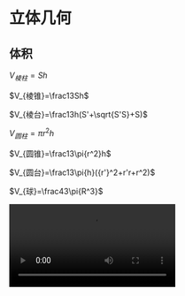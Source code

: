 # 立体几何

## 体积

$V_{棱柱}=Sh$

$V_{棱锥}=\frac13Sh$

$V_{棱台}=\frac13h(S'+\sqrt{S'S}+S)$

$V_{圆柱}=\pi{r^2}h$

$V_{圆锥}=\frac13\pi{r^2}h$

$V_{圆台}=\frac13\pi{h}({r'}^2+r'r+r^2)$

$V_{球}=\frac43\pi{R^3}$

<video controls>
      <source id="mp4" src="https://d1.xf-yun.cn/file/3hyhhyhhyh/%E9%AB%98%E8%80%83%E6%95%B0%E5%AD%A6%E6%A0%B8%E5%BF%83%E7%9F%A5%E8%AF%86%E6%96%B9%E6%B3%95%E5%BF%AB%E9%80%9F%E6%A2%B3%E7%90%86/%5BP3%5D2022%E9%AB%98%E8%80%83%E6%95%B0%E5%AD%A6%21%E7%AB%8B%E4%BD%93%E5%87%A0%E4%BD%95%2B%E7%A9%BA%E9%97%B4%E5%90%91%E9%87%8F%E7%B3%BB%E7%BB%9F%E6%A2%B3%E7%90%86.mp4?Authorization=3_20220703012353_02ba1d5fc8aad3998db72b10_ac2fff2a7b634a41d35e7695442d75ad7de5f6fb_004_20220710012353_0000_dnld" type="video/mp4">
      <source id="mp4" src="https://d1.xf-yun.cn/file/3hyhhyhhyh/%E9%AB%98%E8%80%83%E6%95%B0%E5%AD%A6%E6%A0%B8%E5%BF%83%E7%9F%A5%E8%AF%86%E6%96%B9%E6%B3%95%E5%BF%AB%E9%80%9F%E6%A2%B3%E7%90%86/%5BP6%5D2022%E9%AB%98%E8%80%83%E6%95%B0%E5%AD%A6%21%E3%80%90%E8%A7%A3%E6%9E%90%E5%87%A0%E4%BD%95%2B%E5%AF%BC%E6%95%B0%E3%80%91%E7%9F%A5%E8%AF%86%E6%96%B9%E6%B3%95%E5%85%A8%E6%A2%B3%E7%90%86%EF%BC%81.%E5%B0%8F%E5%A7%9A%E8%80%81%E5%B8%88.mp4?Authorization=3_20220703021105_079396760100063016feb347_039462fcfcff88c7250401620450dc273847eeae_004_20220710021105_0000_dnld" type="video/mp4">
</video>
